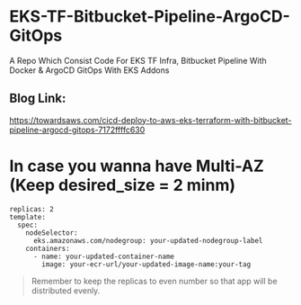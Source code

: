 # EKS-TF-Bitbucket-Pipeline-ArgoCD-GitOps
A Repo Which Consist Code For EKS TF Infra, Bitbucket Pipeline With Docker &amp; ArgoCD GitOps With EKS Addons

## Blog Link:
https://towardsaws.com/cicd-deploy-to-aws-eks-terraform-with-bitbucket-pipeline-argocd-gitops-7172ffffc630

# In case you wanna have Multi-AZ (Keep desired_size = 2 minm)
```
replicas: 2
template:
  spec:
    nodeSelector:
      eks.amazonaws.com/nodegroup: your-updated-nodegroup-label
    containers:
      - name: your-updated-container-name
        image: your-ecr-url/your-updated-image-name:your-tag
```
> Remember to keep the replicas to even number so that app will be distributed evenly.
